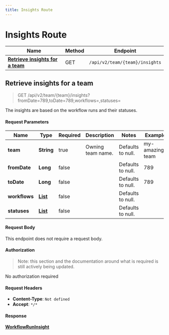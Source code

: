 ```yaml
---
title: Insights Route
---
```


# Insights Route

| Name | Method | Endpoint |
|------------- | ------------- | -------------|
| [**Retrieve insights for a team**](#retrieve-insights-for-a-team) | GET | `/api/v2/team/{team}/insights` |



## **Retrieve insights for a team**

> GET /api/v2/team/{team}/insights?fromDate=789,toDate=789,workflows=,statuses=

The insights are based on the workflow runs and their statuses.

#### Request Parameters


| Name | Type | Required | Description | Notes | Example |
| ---- | ---- | -------- | ----------- | --- |---|
| **team** | **String** | true | Owning team name. | Defaults to null. | my-amazing-team
| **fromDate** | **Long** | false |  | Defaults to null. | 789
| **toDate** | **Long** | false |  | Defaults to null. | 789
| **workflows** | [**List**](./models/String) | false |  | Defaults to null. | 
| **statuses** | [**List**](./models/String) | false |  | Defaults to null. | 


#### Request Body
This endpoint does not require a request body.

#### Authorization

> Note: this section and the documentation around what is required is still actively being updated.

No authorization required

#### Request Headers

- **Content-Type**: `Not defined`
- **Accept**: `*/*`

#### Response

[**WorkflowRunInsight**](./models/WorkflowRunInsight)


